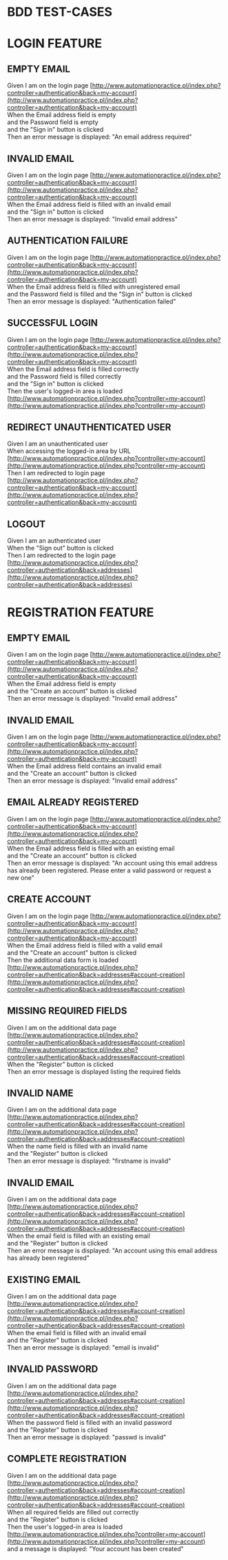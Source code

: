 # BDD TEST-CASES

# LOGIN FEATURE

## EMPTY EMAIL
Given I am on the login page [http://www.automationpractice.pl/index.php?controller=authentication&back=my-account](http://www.automationpractice.pl/index.php?controller=authentication&back=my-account)  
When the Email address field is empty  
and the Password field is empty  
and the "Sign in" button is clicked  
Then an error message is displayed: "An email address required"

## INVALID EMAIL
Given I am on the login page [http://www.automationpractice.pl/index.php?controller=authentication&back=my-account](http://www.automationpractice.pl/index.php?controller=authentication&back=my-account)  
When the Email address field is filled with an invalid email  
and the "Sign in" button is clicked  
Then an error message is displayed: "Invalid email address"

## AUTHENTICATION FAILURE
Given I am on the login page [http://www.automationpractice.pl/index.php?controller=authentication&back=my-account](http://www.automationpractice.pl/index.php?controller=authentication&back=my-account)  
When the Email address field is filled with unregistered email  
and the Password field is filled
and the "Sign in" button is clicked  
Then an error message is displayed: "Authentication failed"

## SUCCESSFUL LOGIN
Given I am on the login page [http://www.automationpractice.pl/index.php?controller=authentication&back=my-account](http://www.automationpractice.pl/index.php?controller=authentication&back=my-account)  
When the Email address field is filled correctly  
and the Password field is filled correctly  
and the "Sign in" button is clicked  
Then the user's logged-in area is loaded [http://www.automationpractice.pl/index.php?controller=my-account](http://www.automationpractice.pl/index.php?controller=my-account)

## REDIRECT UNAUTHENTICATED USER
Given I am an unauthenticated user  
When accessing the logged-in area by URL [http://www.automationpractice.pl/index.php?controller=my-account](http://www.automationpractice.pl/index.php?controller=my-account)  
Then I am redirected to login page [http://www.automationpractice.pl/index.php?controller=authentication&back=my-account](http://www.automationpractice.pl/index.php?controller=authentication&back=my-account)

## LOGOUT
Given I am an authenticated user  
When the "Sign out" button is clicked  
Then I am redirected to the login page [http://www.automationpractice.pl/index.php?controller=authentication&back=addresses](http://www.automationpractice.pl/index.php?controller=authentication&back=addresses)

# REGISTRATION FEATURE

## EMPTY EMAIL
Given I am on the login page [http://www.automationpractice.pl/index.php?controller=authentication&back=my-account](http://www.automationpractice.pl/index.php?controller=authentication&back=my-account)  
When the Email address field is empty  
and the "Create an account" button is clicked  
Then an error message is displayed: "Invalid email address"

## INVALID EMAIL
Given I am on the login page [http://www.automationpractice.pl/index.php?controller=authentication&back=my-account](http://www.automationpractice.pl/index.php?controller=authentication&back=my-account)  
When the Email address field contains an invalid email  
and the "Create an account" button is clicked  
Then an error message is displayed: "Invalid email address"

## EMAIL ALREADY REGISTERED
Given I am on the login page [http://www.automationpractice.pl/index.php?controller=authentication&back=my-account](http://www.automationpractice.pl/index.php?controller=authentication&back=my-account)  
When the Email address field is filled with an existing email  
and the "Create an account" button is clicked  
Then an error message is displayed: "An account using this email address has already been registered. Please enter a valid password or request a new one"

## CREATE ACCOUNT
Given I am on the login page [http://www.automationpractice.pl/index.php?controller=authentication&back=my-account](http://www.automationpractice.pl/index.php?controller=authentication&back=my-account)  
When the Email address field is filled with a valid email  
and the "Create an account" button is clicked  
Then the additional data form is loaded [http://www.automationpractice.pl/index.php?controller=authentication&back=addresses#account-creation](http://www.automationpractice.pl/index.php?controller=authentication&back=addresses#account-creation)

## MISSING REQUIRED FIELDS
Given I am on the additional data page [http://www.automationpractice.pl/index.php?controller=authentication&back=addresses#account-creation](http://www.automationpractice.pl/index.php?controller=authentication&back=addresses#account-creation)  
When the "Register" button is clicked  
Then an error message is displayed listing the required fields

## INVALID NAME
Given I am on the additional data page [http://www.automationpractice.pl/index.php?controller=authentication&back=addresses#account-creation](http://www.automationpractice.pl/index.php?controller=authentication&back=addresses#account-creation)  
When the name field is filled with an invalid name  
and the "Register" button is clicked  
Then an error message is displayed: "firstname is invalid"

## INVALID EMAIL
Given I am on the additional data page [http://www.automationpractice.pl/index.php?controller=authentication&back=addresses#account-creation](http://www.automationpractice.pl/index.php?controller=authentication&back=addresses#account-creation)  
When the email field is filled with an existing email  
and the "Register" button is clicked  
Then an error message is displayed: "An account using this email address has already been registered"

## EXISTING EMAIL
Given I am on the additional data page [http://www.automationpractice.pl/index.php?controller=authentication&back=addresses#account-creation](http://www.automationpractice.pl/index.php?controller=authentication&back=addresses#account-creation)  
When the email field is filled with an invalid email  
and the "Register" button is clicked  
Then an error message is displayed: "email is invalid"

## INVALID PASSWORD
Given I am on the additional data page [http://www.automationpractice.pl/index.php?controller=authentication&back=addresses#account-creation](http://www.automationpractice.pl/index.php?controller=authentication&back=addresses#account-creation)  
When the password field is filled with an invalid password  
and the "Register" button is clicked  
Then an error message is displayed: "passwd is invalid"

## COMPLETE REGISTRATION
Given I am on the additional data page [http://www.automationpractice.pl/index.php?controller=authentication&back=addresses#account-creation](http://www.automationpractice.pl/index.php?controller=authentication&back=addresses#account-creation)  
When all required fields are filled out correctly  
and the "Register" button is clicked  
Then the user's logged-in area is loaded [http://www.automationpractice.pl/index.php?controller=my-account](http://www.automationpractice.pl/index.php?controller=my-account)  
and a message is displayed: "Your account has been created"